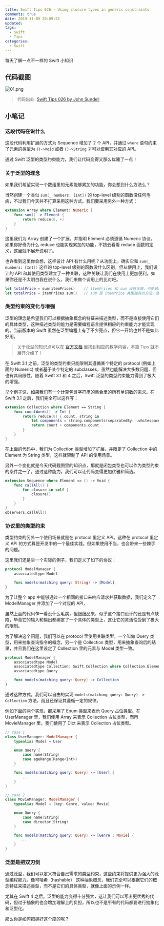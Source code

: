 ```yaml
---
title: Swift Tips 026 - Using closure types in generic constraints
comments: true
date: 2019-11-09 20:09:52
updated:
tags:
  - Swift
  - Tips
categories:
  - Swift
---
```


每天了解一点不一样的 Swift 小知识

<!-- more -->

## 代码截图

![01.png](01.png)

> 代码出处: [Swift Tips 026 by John Sundell](https://github.com/JohnSundell/SwiftTips#26-using-closure-types-in-generic-constraints)

## 小笔记

### 这段代码在说什么

这段代码利用扩展的方式为 Sequence 增加了 2 个 API，并通过 `where` 语句约束了元素的类型为 `()->Void` 或者 `()->String` 才可以使用其对应的 API。

通过 Swift 泛型的类型约束能力，我们让代码变得又那么优雅了一点！

### 关于泛型的理念

如果我们希望实现一个数组里的元素能够累加的功能，你会想到什么方法么？

当然创建一个类似 `sum(_ numbers: [Int])` 的 top-level 级别的函数没任何毛病，不过我们今天并不打算采用这种方式。我们要采用另外一种方式：

```swift
extension Array where Element: Numeric {
    func sum() -> Element {
        return reduce(0, +)
    }
}
```

这里我们为 Array 创建了一个扩展，并指明 Element 必须遵循 Numeric 协议。如果你好奇为什么 reduce 也能实现累加的功能，不妨去看看 reduce 函数的定义，这里就不展开说明了。

也许看到这里你会想，这样设计 API 有什么用呢？从功能上，确实它和 `sum(_ numbers: [Int])` 这样的 top-level 级别的函数没什么区别，但从使用上，我们设计的 API 和其使用类型建立了一种关联，这种关联让我们在使用上更加便利，如果你还是不太明白我在说什么，我们来做个调用上的比对吧。

```swift
let totalPrice = sum(itemPrices)    // itemPrices 和 sum 没有关联，不能通过 itemPrice 寻找到 sum 函数
let totalPrice = itemPrices.sum()   // sum 是 itemPrice 类型独有的方法，使用点语法即可搜寻到 sum 函数
```

### 类型约束的变化与增强

泛型的理念是希望我们可以根据抽象概念的特征来描述类型，而不是直接使用它们的具体类型，这种描述类型的能力是需要编程语言提供相应的约束能力才能实现的。当前版本的 Swift 虽然在泛型编程上有了不少亮点，但它一开始也并不是如此好用。

> 关于泛型的知识点可以在 [官方文档](https://swiftgg.gitbook.io/swift/swift-jiao-cheng/22_generics) 里找到相应的教学内容，本篇 Tips 就不展开介绍了！

在 Swift 3.1 之前，泛型的类型约束只能限制其遵循某个特定的 protocol (例如上面的 Numeric) 或者基于某个特定的 subclasses，虽然也能解决大多数问题，但也有其局限性，随着 Swift 3.1 和 4 之后，Swift 泛型的类型约束能力得到了极大的增强。

举个例子说，如果我们有一个计算包含字符串的集合里的所有单词数的需求。在 Swift 3.1 之后，我们完全可以这样写：

```swift
extension Collection where Element == String {
    func countWords() -> Int {
        return reduce(0) { count, string in
            let components = string.components(separatedBy: .whitespacesAndNewlines)
            return count + components.count
        }
    }
}
```

在上面的代码中，我们为 Collection 类型增加了扩展，并限定了 Collection 中的 Element 为 String 类型，这样就限制了 API 的使用场景。

另外一个变化就是今天代码截图里的知识点，那就是闭包类型也可以作为类型约束的条件之一了，通过这种能力，我们可以让代码变得更加优雅和简洁。

```swift
extension Sequence where Element == () -> Void {
    func callAll() {
        for closure in self {
            closure()
        }
    }
}
observers.callAll()
```

### 协议里的类型约束

类型约束的另外一个使用场景就是在 protocol 里定义 API。这种在 protocol 里定义 API 的方式算是开发中的一个最佳实践。但如果使用不当，也会带来一些棘手的问题。

这里我们还是举一个实际的例子，我们定义了如下的协议：

```swift
protocol ModelManager {
    associatedtype Model

    func models(matching query: String) -> [Model]
}
```

为了让整个 app 中能够通过一个相同的接口来响应请求并获取数据，我们定义了 ModelManager 并添加了一个对应的 API，

虽然上面的代码乍一看没什么毛病，但细细品来，似乎这个接口设计的还是有点缺陷，毕竟它的输入和输出都绑定了一个具体的类型上，这让它的灵活性受到了极大的限制。

为了解决这个问题，我们可以在 protocol 里使用关联类型，一个叫做 Query 类型，用来抽象查询指令的概念，另一个是 Collection 类型，用来抽象查询后的结果，并且我们在这里设定了 Collection 里的元素与 Model 类型一致。

```swift
protocol ModelManager {
    associatedtype Model
    associatedtype Collection: Swift.Collection where Collection.Element == Model
    associatedtype Query

    func models(matching query: Query) -> Collection
}
```

通过这种方式，我们可以自由的实现 `models(matching query: Query) -> Collection` 方法，而且还保证其遵循一定的规律。

例如下面的两个实现，都采用了 Enum 类型来表示 Query 占位类型。在 UserManager 里，我们使用 Array 来表示 Collection 占位类型，而再 MovieManager 里，我们使用了 Dict 来表示 Collection 占位类型。

```swift
// case 1
class UserManager: ModelManager {
    typealias Model = User

    enum Query {
        case name(String)
        case ageRange(Range<Int>)
    }

    func models(matching query: Query) -> [User] {
        ...
    }
}

// case 2
class MovieManager: ModelManager {
    typealias Model = (key: Genre, value: Movie)

    enum Query {
        case name(String)
        case director(String)
    }

    func models(matching query: Query) -> [Genre : Movie] {
       ...
    }
}
```

### 泛型是把双刃剑

通过泛型，我们可以定义符合自己需求的类型约束，这些约束将提供更为强大的泛型编程能力。像可哈希（hashable） 这种抽象概念，我们完全可以根据它们的概念特征来描述类型，而不是它们的具体类型，就像上面的示例一样。

尤其在 Swift 4 之后，泛型的能力变得十分强大，这让我们可以写出更优秀的代码，但过于抽象的也会增加理解上的负担，所以也不是所有的代码都要进行抽象化和泛型化。

那么你是如何把握好这个度的呢？

